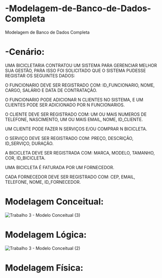 # -Modelagem-de-Banco-de-Dados-Completa
 Modelagem de Banco de Dados Completa

# -Cenário:

UMA BICICLETARIA CONTRATOU UM SISTEMA PARA GERENCIAR MELHOR SUA GESTÃO, PARA ISSO FOI SOLICITADO QUE O SISTEMA PUDESSE REGISTAR OS SEGUINTES DADOS:

O FUNCIONARIO DEVE SER REGISTRADO COM: ID_FUNCIONARIO, NOME, CARGO, SALÁRIO E DATA DE CONTRATAÇÃO.

O FUNCIONARIO PODE ADICIONAR N CLIENTES NO SISTEMA, E UM CLIENTES PODE SER ADICIONADO POR N FUNCIONARIOS.

O CLIENTE DEVE SER REGISTRADO COM: UM OU MAIS NUMEROS DE TELEFONE, NASCIMENTO, UM OU MAIS EMAIL, NOME, ID_CLIENTE.

UM CLIENTE PODE FAZER N SERVIÇOS E/OU COMPRAR N BICICLETA.

O SERVIÇO DEVE SER REGISTRADO COM: PREÇO, DESCRIÇÃO, ID_SERVIÇO, DURAÇÃO.

A BICICLETA DEVE SER REGISTRADA COM:  MARCA, MODELO, TAMANHO, COR, ID_BICICLETA.

UMA BICICLETA É FATURADA POR UM FORNECEDOR.

CADA FORNECEDOR DEVE SER REGISTRADO COM: CEP, EMAIL, TELEFONE, NOME, ID_FORNECEDOR.

# Modelagem Conceitual:


![Trabalho 3 - Modelo Conceitual (3)](https://github.com/EduardoBatistaMatos/-Modelagem-de-Banco-de-Dados-Completa/assets/162808278/f9f65bd2-173c-4b2c-a10a-f992907179b7)



# Modelagem Lógica:

![Trabalho 3 - Modelo Conceitual (2)](https://github.com/EduardoBatistaMatos/-Modelagem-de-Banco-de-Dados-Completa/assets/162808278/1eca4a55-1961-43b7-a4af-6315f5d5a755)


# Modelagem Física:





